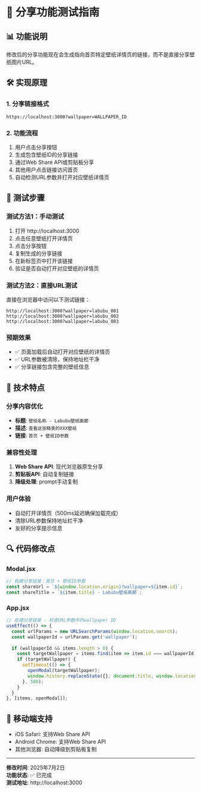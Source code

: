 # 🔗 分享功能测试指南

## 📊 功能说明

修改后的分享功能现在会生成指向首页特定壁纸详情页的链接，而不是直接分享壁纸图片URL。

## 🛠️ 实现原理

### 1. 分享链接格式
```
https://localhost:3000?wallpaper=WALLPAPER_ID
```

### 2. 功能流程
1. 用户点击分享按钮
2. 生成包含壁纸ID的分享链接
3. 通过Web Share API或剪贴板分享
4. 其他用户点击链接访问首页
5. 自动检测URL参数并打开对应壁纸详情页

## 🧪 测试步骤

### 测试方法1：手动测试
1. 打开 http://localhost:3000
2. 点击任意壁纸打开详情页
3. 点击分享按钮
4. 复制生成的分享链接
5. 在新标签页中打开该链接
6. 验证是否自动打开对应壁纸的详情页

### 测试方法2：直接URL测试
直接在浏览器中访问以下测试链接：

```
http://localhost:3000?wallpaper=labubu_001
http://localhost:3000?wallpaper=labubu_002
http://localhost:3000?wallpaper=labubu_003
```

### 预期效果
- ✅ 页面加载后自动打开对应壁纸的详情页
- ✅ URL参数被清除，保持地址栏干净
- ✅ 分享链接包含完整的壁纸信息

## 🎯 技术特点

### 分享内容优化
- **标题**: `壁纸名称 - Labubu壁纸画廊`
- **描述**: `查看这张精美的XXX壁纸`
- **链接**: `首页 + 壁纸ID参数`

### 兼容性处理
1. **Web Share API**: 现代浏览器原生分享
2. **剪贴板API**: 自动复制链接
3. **降级处理**: prompt手动复制

### 用户体验
- 自动打开详情页（500ms延迟确保加载完成）
- 清除URL参数保持地址栏干净
- 友好的分享提示信息

## 🔍 代码修改点

### Modal.jsx
```javascript
// 构建分享链接：首页 + 壁纸ID参数
const shareUrl = `${window.location.origin}?wallpaper=${item.id}`;
const shareTitle = `${item.title} - Labubu壁纸画廊`;
```

### App.jsx
```javascript
// 处理分享链接 - 检查URL参数中的wallpaper ID
useEffect(() => {
  const urlParams = new URLSearchParams(window.location.search);
  const wallpaperId = urlParams.get('wallpaper');
  
  if (wallpaperId && items.length > 0) {
    const targetWallpaper = items.find(item => item.id === wallpaperId);
    if (targetWallpaper) {
      setTimeout(() => {
        openModal(targetWallpaper);
        window.history.replaceState({}, document.title, window.location.pathname);
      }, 500);
    }
  }
}, [items, openModal]);
```

## 📱 移动端支持

- iOS Safari: 支持Web Share API
- Android Chrome: 支持Web Share API  
- 其他浏览器: 自动降级到剪贴板复制

---

**修改时间**: 2025年7月2日  
**功能状态**: ✅ 已完成  
**测试地址**: http://localhost:3000
